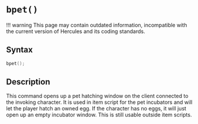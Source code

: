 # `bpet()`

!!! warning
	This page may contain outdated information, incompatible with the current version of Hercules and its coding standards.

## Syntax

```c
bpet();
```

## Description

This command opens up a pet hatching window on the client connected to the invoking character. It is used in item script for the pet incubators and will let the player hatch an owned egg. If the character has no eggs, it will just open up an empty incubator window. This is still usable outside item scripts.
